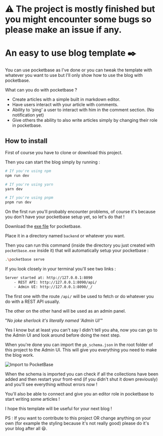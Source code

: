 
# ⚠️ The project is mostly finished but you might encounter some bugs so please make an issue if any.

# An easy to use blog template ✒️ 
You can use pocketbase as I've done or you can tweak the template with whatever you want to use but I'll only show how to use the blog with pocketbase.

What can you do with pocketbase ? 
- Create articles with a simple built in markdown editor.
- Have users interact with your article with comments.
- Ability to 'ping' a user to interact with him in the comment section. (No notification yet) 
- Give others the ability to also write articles simply by changing their role in pocketbase.

## How to install
First of course you have to clone or download this project.

Then you can start the blog simply by running :
```bash
# If you're using npm
npm run dev

# If you're using yarn
yarn dev

# If you're using pnpm
pnpm run dev
```

On the first run you'll probably encounter problems, of course it's because you don't have your pocketbase setup yet, so let's do that !

Download the [exe file](https://pocketbase.io/docs/) for pocketbase.

Place it in a directory named `backend` or whatever you want.

Then you can run this command (inside the directory you just created with `pocketbase.exe` inside it) that will automatically setup your pocketbase :

```bash
.\pocketbase serve
```
If you look closely in your terminal you'll see two links :

```bash
Server started at: http://127.0.0.1:8090
    - REST API: http://127.0.0.1:8090/api/
    - Admin UI: http://127.0.0.1:8090/_/
```

The first one with the route `/api/` will be used to fetch or do whatever you do with a REST API usually.

The other on the other hand will be used as an admin panel. 

"*No joke sherlock it's literally named 'Admin UI'*" 

Yes I know but at least you can't say I didn't tell you aha, now you can go to the Admin UI and look around before doing the next step.

When you're done you can import the `pb_schema.json` in the root folder of this project to the Admin UI. This will give you everything you need to make the blog work.

![Import to PocketBase](https://media.discordapp.net/attachments/632533935141683200/1075062231546462218/import.png)

When the schema is imported you can check if all the collections have been added and then restart your front-end (if you didn't shut it down previously) and you'll see everything without errors now ! 

You'll also be able to connect and give you an editor role in pocketbase to start writing some articles !

I hope this template will be useful for your next blog !

PS : If you want to contribute to this project OR change anything on your own (for example the styling because it's not really good) please do it's your blog after all 😃.